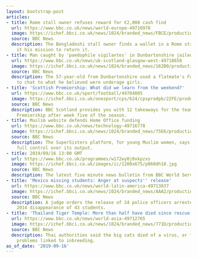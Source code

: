 ```yaml
---
layout: bootstrap-post
articles:
- title: Rome stall owner refuses reward for €2,000 cash find
  url: https://www.bbc.co.uk/news/world-europe-49716978
  image: https://ichef.bbci.co.uk/news/1024/branded_news/FBCE/production/_108826446_centro-l'incontrotrailcittadinobengaleseeilproprietariodelportafogli-4.jpg
  source: BBC News
  description: The Bengladeshi stall owner finds a wallet in a Rome street and makes
    it his mission to return it.
- title: Man caught by 'paedophile vigilantes' in Dunbartonshire jailed
  url: https://www.bbc.co.uk/news/uk-scotland-glasgow-west-49718658
  image: https://ichef.bbci.co.uk/news/1024/branded_news/162B0/production/_105100809_newpics015.jpg
  source: BBC News
  description: The 57-year-old from Dunbartonshire used a flatmate's Facebook account
    to chat to what he believed were underage girls.
- title: 'Scottish Premiership: What did we learn from the weekend?'
  url: https://www.bbc.co.uk/sport/football/49704005
  image: https://ichef.bbci.co.uk/onesport/cps/624/cpsprodpb/22FE/production/_108185980_takeaways.jpg
  source: BBC News
  description: BBC Scotland provides you with 12 takeaways for the teams in the Scottish
    Premiership after week five of the season.
- title: Muslim website defends Home Office funding
  url: https://www.bbc.co.uk/news/technology-49716778
  image: https://ichef.bbci.co.uk/news/1024/branded_news/75E6/production/_108828103_gettyimages-646051366.jpg
  source: BBC News
  description: The SuperSisters platform, for young Muslim women, says it has retained
    full control over its output.
- title: 2019/09/16 13:00 GMT
  url: https://www.bbc.co.uk/programmes/w172wy0j0xkpzxs
  image: https://ichef.bbci.co.uk/images/ic/1200x675/p060dh18.jpg
  source: BBC News
  description: The latest five minute news bulletin from BBC World Service.
- title: 'Mexico missing students: Anger at suspects'' release'
  url: https://www.bbc.co.uk/news/world-latin-america-49713837
  image: https://ichef.bbci.co.uk/news/1024/branded_news/AAA2/production/_108828634_mediaitem108827961.jpg
  source: BBC News
  description: A judge orders the release of 24 police officers arrested over the
    2014 disappearance of 43 students.
- title: 'Thailand Tiger Temple: More than half have died since rescue'
  url: https://www.bbc.co.uk/news/world-asia-49712765
  image: https://ichef.bbci.co.uk/news/1024/branded_news/771D/production/_89839403_hi033214295.jpg
  source: BBC News
  description: Thai authorities said the big cats died of a virus, or from genetic
    problems linked to inbreeding.
as_of_date: '2019-09-16'
---
```


